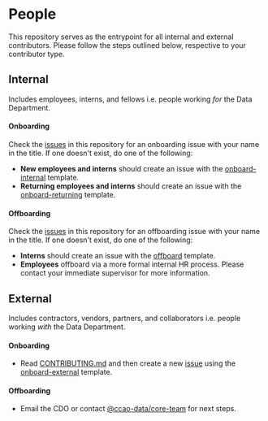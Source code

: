 # People

This repository serves as the entrypoint for all internal and external contributors. Please follow the steps outlined below, respective to your contributor type.

## Internal

Includes employees, interns, and fellows i.e. people working _for_ the Data Department.

#### Onboarding

Check the [issues](https://github.com/ccao-data/people/issues) in this repository for an onboarding issue with your name in the title. If one doesn't exist, do one of the following:
  * **New employees and interns** should create an issue with the [onboard-internal](https://github.com/ccao-data/people/issues/new?assignees=&labels=internal&projects=&template=onboard-internal.md&title=Onboard+%5BFULL+NAME%5D) template.
  * **Returning employees and interns** should create an issue with the [onboard-returning](https://github.com/ccao-data/people/issues/new?assignees=&labels=internal&projects=&template=onboard-returning.md&title=Onboard+%5BFULL+NAME%5D) template.

#### Offboarding

Check the [issues](https://github.com/ccao-data/people/issues) in this repository for an offboarding issue with your name in the title. If one doesn't exist, do one of the following:
  * **Interns** should create an issue with the [offboard](https://github.com/ccao-data/people/issues/new?labels=internal&template=offboard.md&title=Offboard+%5BFULL+NAME%5D) template.
  * **Employees** offboard via a more formal internal HR process. Please contact your immediate supervisor for more information.

## External

Includes contractors, vendors, partners, and collaborators i.e. people working _with_ the Data Department.

#### Onboarding

* Read [CONTRIBUTING.md](CONTRIBUTING.md) and then create a new [issue](https://github.com/ccao-data/people/issues) using the [onboard-external](https://github.com/ccao-data/people/issues/new?assignees=&labels=external&projects=&template=onboard-external.md&title=Onboard+%5BFULL+NAME+OR+ORGANIZATION%5D) template.

#### Offboarding

* Email the CDO or contact [@ccao-data/core-team](https://github.com/orgs/ccao-data/teams/core-team) for next steps.

